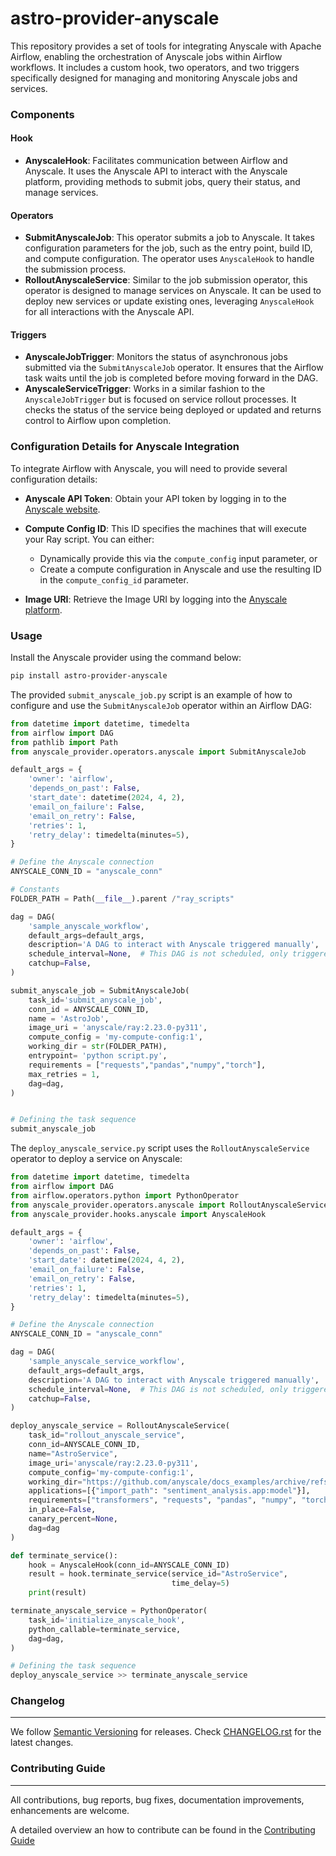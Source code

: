 # astro-provider-anyscale

This repository provides a set of tools for integrating Anyscale with Apache Airflow, enabling the orchestration of Anyscale jobs within Airflow workflows. It includes a custom hook, two operators, and two triggers specifically designed for managing and monitoring Anyscale jobs and services.

### Components

#### Hook
- **AnyscaleHook**: Facilitates communication between Airflow and Anyscale. It uses the Anyscale API to interact with the Anyscale platform, providing methods to submit jobs, query their status, and manage services.

#### Operators
- **SubmitAnyscaleJob**: This operator submits a job to Anyscale. It takes configuration parameters for the job, such as the entry point, build ID, and compute configuration. The operator uses `AnyscaleHook` to handle the submission process.
- **RolloutAnyscaleService**: Similar to the job submission operator, this operator is designed to manage services on Anyscale. It can be used to deploy new services or update existing ones, leveraging `AnyscaleHook` for all interactions with the Anyscale API.

#### Triggers
- **AnyscaleJobTrigger**: Monitors the status of asynchronous jobs submitted via the `SubmitAnyscaleJob` operator. It ensures that the Airflow task waits until the job is completed before moving forward in the DAG.
- **AnyscaleServiceTrigger**: Works in a similar fashion to the `AnyscaleJobTrigger` but is focused on service rollout processes. It checks the status of the service being deployed or updated and returns control to Airflow upon completion.

### Configuration Details for Anyscale Integration

To integrate Airflow with Anyscale, you will need to provide several configuration details:

- **Anyscale API Token**: Obtain your API token by logging in to the [Anyscale website](https://anyscale.com/).

- **Compute Config ID**: This ID specifies the machines that will execute your Ray script. You can either:
  - Dynamically provide this via the `compute_config` input parameter, or
  - Create a compute configuration in Anyscale and use the resulting ID in the `compute_config_id` parameter.

- **Image URI**: Retrieve the Image URI by logging into the [Anyscale platform](https://anyscale.com/).


### Usage

Install the Anyscale provider using the command below:

```sh
pip install astro-provider-anyscale
```


The provided `submit_anyscale_job.py` script is an example of how to configure and use the `SubmitAnyscaleJob` operator within an Airflow DAG:

```python
from datetime import datetime, timedelta
from airflow import DAG
from pathlib import Path
from anyscale_provider.operators.anyscale import SubmitAnyscaleJob

default_args = {
    'owner': 'airflow',
    'depends_on_past': False,
    'start_date': datetime(2024, 4, 2),
    'email_on_failure': False,
    'email_on_retry': False,
    'retries': 1,
    'retry_delay': timedelta(minutes=5),
}

# Define the Anyscale connection
ANYSCALE_CONN_ID = "anyscale_conn"

# Constants
FOLDER_PATH = Path(__file__).parent /"ray_scripts"

dag = DAG(
    'sample_anyscale_workflow',
    default_args=default_args,
    description='A DAG to interact with Anyscale triggered manually',
    schedule_interval=None,  # This DAG is not scheduled, only triggered manually
    catchup=False,
)

submit_anyscale_job = SubmitAnyscaleJob(
    task_id='submit_anyscale_job',
    conn_id = ANYSCALE_CONN_ID,
    name = 'AstroJob',
    image_uri = 'anyscale/ray:2.23.0-py311', 
    compute_config = 'my-compute-config:1',
    working_dir = str(FOLDER_PATH),
    entrypoint= 'python script.py',
    requirements = ["requests","pandas","numpy","torch"],
    max_retries = 1,
    dag=dag,
)


# Defining the task sequence
submit_anyscale_job
```
The `deploy_anyscale_service.py` script uses the `RolloutAnyscaleService` operator to deploy a service on Anyscale:

```python
from datetime import datetime, timedelta
from airflow import DAG
from airflow.operators.python import PythonOperator
from anyscale_provider.operators.anyscale import RolloutAnyscaleService
from anyscale_provider.hooks.anyscale import AnyscaleHook

default_args = {
    'owner': 'airflow',
    'depends_on_past': False,
    'start_date': datetime(2024, 4, 2),
    'email_on_failure': False,
    'email_on_retry': False,
    'retries': 1,
    'retry_delay': timedelta(minutes=5),
}

# Define the Anyscale connection
ANYSCALE_CONN_ID = "anyscale_conn"

dag = DAG(
    'sample_anyscale_service_workflow',
    default_args=default_args,
    description='A DAG to interact with Anyscale triggered manually',
    schedule_interval=None,  # This DAG is not scheduled, only triggered manually
    catchup=False,
)

deploy_anyscale_service = RolloutAnyscaleService(
    task_id="rollout_anyscale_service",
    conn_id=ANYSCALE_CONN_ID,
    name="AstroService",
    image_uri='anyscale/ray:2.23.0-py311',
    compute_config='my-compute-config:1',
    working_dir="https://github.com/anyscale/docs_examples/archive/refs/heads/main.zip",
    applications=[{"import_path": "sentiment_analysis.app:model"}],
    requirements=["transformers", "requests", "pandas", "numpy", "torch"],
    in_place=False,
    canary_percent=None,
    dag=dag
)

def terminate_service():
    hook = AnyscaleHook(conn_id=ANYSCALE_CONN_ID)
    result = hook.terminate_service(service_id="AstroService",
                                    time_delay=5)
    print(result)

terminate_anyscale_service = PythonOperator(
    task_id='initialize_anyscale_hook',
    python_callable=terminate_service,
    dag=dag,
)

# Defining the task sequence
deploy_anyscale_service >> terminate_anyscale_service
```

### Changelog
_________

We follow [Semantic Versioning](https://semver.org/) for releases.
Check [CHANGELOG.rst](https://github.com/astronomer/astro-provider-anyscale/blob/main/CHANGELOG.rst)
for the latest changes.


### Contributing Guide
__________________

All contributions, bug reports, bug fixes, documentation improvements, enhancements are welcome.

A detailed overview an how to contribute can be found in the [Contributing Guide](https://github.com/astronomer/astro-provider-anyscale/blob/main/CONTRIBUTING.rst)